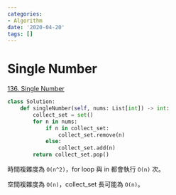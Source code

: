 ```yaml
---
categories:
- Algorithm
date: '2020-04-20'
tags: []
---
```


# Single Number

[136. Single Number](https://leetcode.com/problems/single-number/)

```python
class Solution:
    def singleNumber(self, nums: List[int]) -> int:
        collect_set = set()
        for n in nums:
            if n in collect_set:
                collect_set.remove(n)
            else:
                collect_set.add(n)
        return collect_set.pop()
```

時間複雜度為 ```O(n^2)```，for loop 與 in 都會執行 ```O(n)``` 次。

空間複雜度為 ```O(n)```，collect_set 長可能為 ```O(n)```。